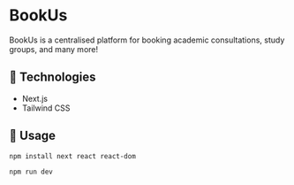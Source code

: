 # BookUs
BookUs is a centralised platform for booking academic consultations, study groups, and many more!

## 🤖 Technologies
- Next.js
- Tailwind CSS

## 🔨 Usage
```bash
npm install next react react-dom
```

```bash
npm run dev
```

